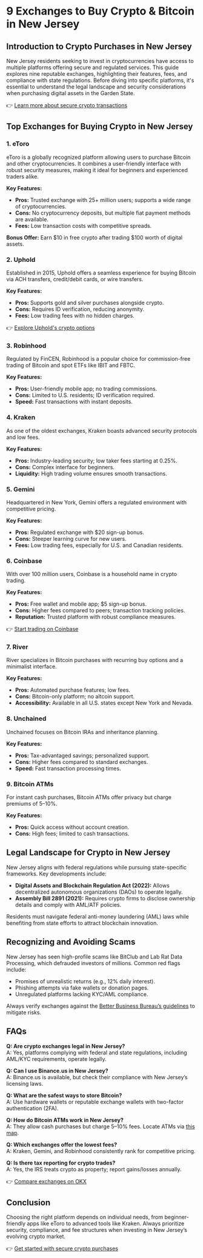 # 9 Exchanges to Buy Crypto & Bitcoin in New Jersey  

## Introduction to Crypto Purchases in New Jersey  

New Jersey residents seeking to invest in cryptocurrencies have access to multiple platforms offering secure and regulated services. This guide explores nine reputable exchanges, highlighting their features, fees, and compliance with state regulations. Before diving into specific platforms, it's essential to understand the legal landscape and security considerations when purchasing digital assets in the Garden State.  

👉 [Learn more about secure crypto transactions](https://bit.ly/okx-bonus)  

## Top Exchanges for Buying Crypto in New Jersey  

### 1. eToro  
eToro is a globally recognized platform allowing users to purchase Bitcoin and other cryptocurrencies. It combines a user-friendly interface with robust security measures, making it ideal for beginners and experienced traders alike.  

**Key Features:**  
- **Pros:** Trusted exchange with 25+ million users; supports a wide range of cryptocurrencies.  
- **Cons:** No cryptocurrency deposits, but multiple fiat payment methods are available.  
- **Fees:** Low transaction costs with competitive spreads.  

**Bonus Offer:** Earn $10 in free crypto after trading $100 worth of digital assets.  

### 2. Uphold  
Established in 2015, Uphold offers a seamless experience for buying Bitcoin via ACH transfers, credit/debit cards, or wire transfers.  

**Key Features:**  
- **Pros:** Supports gold and silver purchases alongside crypto.  
- **Cons:** Requires ID verification, reducing anonymity.  
- **Fees:** Low trading fees with no hidden charges.  

👉 [Explore Uphold's crypto options](https://bit.ly/okx-bonus)  

### 3. Robinhood  
Regulated by FinCEN, Robinhood is a popular choice for commission-free trading of Bitcoin and spot ETFs like IBIT and FBTC.  

**Key Features:**  
- **Pros:** User-friendly mobile app; no trading commissions.  
- **Cons:** Limited to U.S. residents; ID verification required.  
- **Speed:** Fast transactions with instant deposits.  

### 4. Kraken  
As one of the oldest exchanges, Kraken boasts advanced security protocols and low fees.  

**Key Features:**  
- **Pros:** Industry-leading security; low taker fees starting at 0.25%.  
- **Cons:** Complex interface for beginners.  
- **Liquidity:** High trading volume ensures smooth transactions.  

### 5. Gemini  
Headquartered in New York, Gemini offers a regulated environment with competitive pricing.  

**Key Features:**  
- **Pros:** Regulated exchange with $20 sign-up bonus.  
- **Cons:** Steeper learning curve for new users.  
- **Fees:** Low trading fees, especially for U.S. and Canadian residents.  

### 6. Coinbase  
With over 100 million users, Coinbase is a household name in crypto trading.  

**Key Features:**  
- **Pros:** Free wallet and mobile app; $5 sign-up bonus.  
- **Cons:** Higher fees compared to peers; transaction tracking policies.  
- **Reputation:** Trusted platform with robust compliance measures.  

👉 [Start trading on Coinbase](https://bit.ly/okx-bonus)  

### 7. River  
River specializes in Bitcoin purchases with recurring buy options and a minimalist interface.  

**Key Features:**  
- **Pros:** Automated purchase features; low fees.  
- **Cons:** Bitcoin-only platform; no altcoin support.  
- **Accessibility:** Available in all U.S. states except New York and Nevada.  

### 8. Unchained  
Unchained focuses on Bitcoin IRAs and inheritance planning.  

**Key Features:**  
- **Pros:** Tax-advantaged savings; personalized support.  
- **Cons:** Higher fees compared to standard exchanges.  
- **Speed:** Fast transaction processing times.  

### 9. Bitcoin ATMs  
For instant cash purchases, Bitcoin ATMs offer privacy but charge premiums of 5–10%.  

**Key Features:**  
- **Pros:** Quick access without account creation.  
- **Cons:** High fees; limited to cash transactions.  

## Legal Landscape for Crypto in New Jersey  

New Jersey aligns with federal regulations while pursuing state-specific frameworks. Key developments include:  
- **Digital Assets and Blockchain Regulation Act (2022):** Allows decentralized autonomous organizations (DAOs) to operate legally.  
- **Assembly Bill 2891 (2021):** Requires crypto firms to disclose ownership details and comply with AML/ATF policies.  

Residents must navigate federal anti-money laundering (AML) laws while benefiting from state efforts to attract blockchain innovation.  

## Recognizing and Avoiding Scams  

New Jersey has seen high-profile scams like BitClub and Lab Rat Data Processing, which defrauded investors of millions. Common red flags include:  
- Promises of unrealistic returns (e.g., 12% daily interest).  
- Phishing attempts via fake wallets or donation pages.  
- Unregulated platforms lacking KYC/AML compliance.  

Always verify exchanges against the [Better Business Bureau’s guidelines](https://buybitcoinworldwide.com/) to mitigate risks.  

## FAQs  

**Q: Are crypto exchanges legal in New Jersey?**  
A: Yes, platforms complying with federal and state regulations, including AML/KYC requirements, operate legally.  

**Q: Can I use Binance.us in New Jersey?**  
A: Binance.us is available, but check their compliance with New Jersey’s licensing laws.  

**Q: What are the safest ways to store Bitcoin?**  
A: Use hardware wallets or reputable exchange wallets with two-factor authentication (2FA).  

**Q: How do Bitcoin ATMs work in New Jersey?**  
A: They allow cash purchases but charge 5–10% fees. Locate ATMs via [this map](https://buybitcoinworldwide.com/bitcoin-atms/).  

**Q: Which exchanges offer the lowest fees?**  
A: Kraken, Gemini, and Robinhood consistently rank for competitive pricing.  

**Q: Is there tax reporting for crypto trades?**  
A: Yes, the IRS treats crypto as property; report gains/losses annually.  

👉 [Compare exchanges on OKX](https://bit.ly/okx-bonus)  

## Conclusion  

Choosing the right platform depends on individual needs, from beginner-friendly apps like eToro to advanced tools like Kraken. Always prioritize security, compliance, and fee structures when investing in New Jersey’s evolving crypto market.  

👉 [Get started with secure crypto purchases](https://bit.ly/okx-bonus)